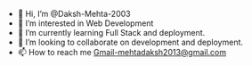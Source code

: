 - 👋 Hi, I’m @Daksh-Mehta-2003
- 👀 I’m interested in Web Development
- 🌱 I’m currently learning Full Stack and deployment.
- 💞️ I’m looking to collaborate on development and deployment.
- 📫 How to reach me Gmail-mehtadaksh2013@gmail.com
  

<!---
Daksh-Mehta-2003/Daksh-Mehta-2003 is a ✨ special ✨ repository because its `README.md` (this file) appears on your GitHub profile.
You can click the Preview link to take a look at your changes.
--->
